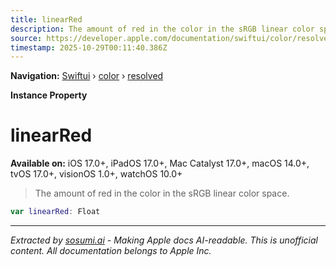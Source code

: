 ```yaml
---
title: linearRed
description: The amount of red in the color in the sRGB linear color space.
source: https://developer.apple.com/documentation/swiftui/color/resolved/linearred
timestamp: 2025-10-29T00:11:40.386Z
---
```


**Navigation:** [Swiftui](/documentation/swiftui) › [color](/documentation/swiftui/color) › [resolved](/documentation/swiftui/color/resolved)

**Instance Property**

# linearRed

**Available on:** iOS 17.0+, iPadOS 17.0+, Mac Catalyst 17.0+, macOS 14.0+, tvOS 17.0+, visionOS 1.0+, watchOS 10.0+

> The amount of red in the color in the sRGB linear color space.

```swift
var linearRed: Float
```

---

*Extracted by [sosumi.ai](https://sosumi.ai) - Making Apple docs AI-readable.*
*This is unofficial content. All documentation belongs to Apple Inc.*
